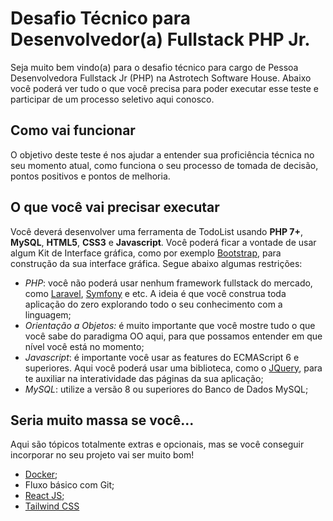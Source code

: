 # Desafio Técnico para Desenvolvedor(a) Fullstack PHP Jr.

Seja muito bem vindo(a) para o desafio técnico para cargo de Pessoa Desenvolvedora Fullstack Jr (PHP) na Astrotech Software House. Abaixo você poderá ver tudo o que você precisa para poder executar esse teste e participar de um processo seletivo aqui conosco.

## Como vai funcionar
O objetivo deste teste é nos ajudar a entender sua proficiência técnica no seu momento atual, como funciona o seu processo de tomada de decisão, pontos positivos e pontos de melhoria.

## O que você vai precisar executar
Você deverá desenvolver uma ferramenta de TodoList usando **PHP 7+**, **MySQL**, **HTML5**, **CSS3** e **Javascript**. Você poderá ficar a vontade de usar algum Kit de Interface gráfica, como por exemplo [Bootstrap](https://getbootstrap.com), para construção da sua interface gráfica. Segue abaixo algumas restrições:

- *PHP*: você não poderá usar nenhum framework fullstack do mercado, como [Laravel](https://laravel.com), [Symfony](https://symfony.com) e etc. A ideia é que você construa toda aplicação do zero explorando todo o seu conhecimento com a linguagem;
- *Orientação a Objetos:* é muito importante que você mostre tudo o que você sabe do paradigma OO aqui, para que possamos entender em que nível você está no momento; 
- *Javascript*: é importante você usar as features do ECMAScript 6 e superiores. Aqui você poderá usar uma biblioteca, como o [JQuery](https://www.jquery.com), para te auxiliar na interatividade das páginas da sua aplicação;
- *MySQL*: utilize a versão 8 ou superiores do Banco de Dados MySQL;

## Seria muito massa se você...
Aqui são tópicos totalmente extras e opcionais, mas se você conseguir incorporar no seu projeto vai ser muito bom!
- [Docker](https://www.docker.com);
- Fluxo básico com Git;
- [React JS](https://reactjs.com);
- [Tailwind CSS](https://tailwindcss.com)
